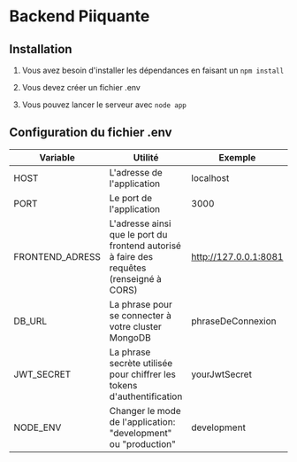 # Backend Piiquante
## Installation
1. Vous avez besoin d'installer les dépendances en faisant un ```npm install```

2. Vous devez créer un fichier .env

3. Vous pouvez lancer le serveur avec ```node app```

## Configuration du fichier .env
|Variable|Utilité|Exemple|
|----------------|--------------------|------------
|HOST|L'adresse de l'application|localhost|
|PORT|Le port de l'application|3000|
|FRONTEND_ADRESS|L'adresse ainsi que le port du frontend autorisé à faire des requêtes (renseigné à CORS)|http://127.0.0.1:8081|
|DB_URL|La phrase pour se connecter à votre cluster MongoDB|phraseDeConnexion|
|JWT_SECRET|La phrase secrète utilisée pour chiffrer les tokens d'authentification|yourJwtSecret|
|NODE_ENV|Changer le mode de l'application: "development" ou "production"|development|
